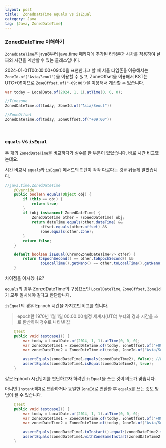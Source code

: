 ```yaml
---
layout: post
title:  ZonedDateTime equals vs isEqual
category: Java
tag: [Java, ZonedDateTime]
---
```


### ZonedDateTime 이해하기
`ZonedDateTime`은 java8부터 java.time 패키지에 추가된 타임존과 시차를 적용하여 날짜와 시간을 계산할 수 있는 클래스입니다.


2024-01-01T00:00:00+09:00을 표현한다고 할 때 서울 타임존을 이용해서는 `ZoneId.of("Asia/Seoul")`을 이용할 수 있고,
ZoneOffset을 이용해서 KST는 UTC+09이므로 `ZoneOffset.of("+09:00")`을 이용해서 계산할 수 있습니다.
```java
var today = LocalDate.of(2024, 1, 1).atTime(0, 0, 0);

//Timezone
ZonedDateTime.of(today, ZoneId.of("Asia/Seoul"))

//ZoneOffset
ZonedDateTime.of(today, ZoneOffset.of("+09:00"))
```

<br>

### `equals` vs `isEqual`
두 개의 `ZonedDateTime`을 비교하다가 실수를 한 부분이 있었습니다. 바로 시간 비교였는데요.

시간 비교시 `equals`와 `isEqual` 메서드의 판단이 각각 다르다는 것을 뒤늦게 알았습니다.

```java
//java.time.ZonedDateTime
    @Override
    public boolean equals(Object obj) {
        if (this == obj) {
            return true;
        }
        if (obj instanceof ZonedDateTime) {
            ZonedDateTime other = (ZonedDateTime) obj;
            return dateTime.equals(other.dateTime) &&
                offset.equals(other.offset) &&
                zone.equals(other.zone);
        }
        return false;
    }

    default boolean isEqual(ChronoZonedDateTime<?> other) {
        return toEpochSecond() == other.toEpochSecond() &&
                toLocalTime().getNano() == other.toLocalTime().getNano();
    }
```

차이점을 아시겠나요?

`equals`의 경우 ZonedDateTime의 구성요소인 `LocalDateTime`, `ZoneOffset`, `ZoneId`가 모두 일치해야 같다고 판단합니다.

`isEqual`의 경우 Ephoch 시간을 가지고만 비교를 합니다.

> epoch란 1970년 1월 1일 00:00:00 협정 세계시(UTC) 부터의 경과 시간을 초로 환산하여 정수로 나타낸 값

```java
    @Test
    public void testcase1() {
        var today = LocalDate.of(2024, 1, 1).atTime(0, 0, 0);
        var zonedDateTime1 = ZonedDateTime.of(today, ZoneOffset.of("+09:00")); //ZoneId=+09:00
        var zonedDateTime2 = ZonedDateTime.of(today, ZoneId.of("Asia/Seoul")); //ZoneId=Asia/Seoul

        assertEquals(zonedDateTime1.equals(zonedDateTime2), false); //Ephoch 시간이 같더라도 zoneId가 다르기 때문에 다르다고 판단
        assertEquals(zonedDateTime1.isEqual(zonedDateTime2), true);
    }
```
같은 Ephoch 시간인지를 판단하고자 하려면 `isEqual`을 쓰는 것이 의도가 맞습니다.

아니면 `Instant`객체로 변환하거나 동일한 `ZoneId`로 변환한 후 `equals`를 쓰는 것도 방법이 될 수 있습니다.

```java
    @Test
    public void testcase2() {
        var today = LocalDate.of(2024, 1, 1).atTime(0, 0, 0);
        var zonedDateTime1 = ZonedDateTime.of(today, ZoneOffset.of("+09:00"));
        var zonedDateTime2 = ZonedDateTime.of(today, ZoneId.of("Asia/Seoul"));

        assertEquals(zonedDateTime1.toInstant().equals(zonedDateTime2.toInstant()), true);
        assertEquals(zonedDateTime1.withZoneSameInstant(zonedDateTime2.getZone()).equals(zonedDateTime2), true);
    }
```

